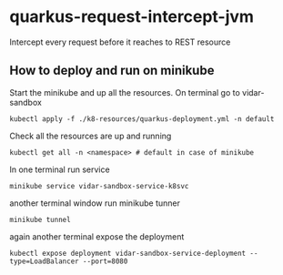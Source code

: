 # quarkus-request-intercept-jvm
Intercept every request before it reaches to REST resource
## How to deploy and run on minikube
Start the minikube and up all the resources. On terminal go to vidar-sandbox
```
kubectl apply -f ./k8-resources/quarkus-deployment.yml -n default
```

Check all the resources are up and running
```
kubectl get all -n <namespace> # default in case of minikube
```

In one terminal run service
```
minikube service vidar-sandbox-service-k8svc
```
another terminal window run minikube tunner
```
minikube tunnel
```

again another terminal expose the deployment
```
kubectl expose deployment vidar-sandbox-service-deployment --type=LoadBalancer --port=8080
```

